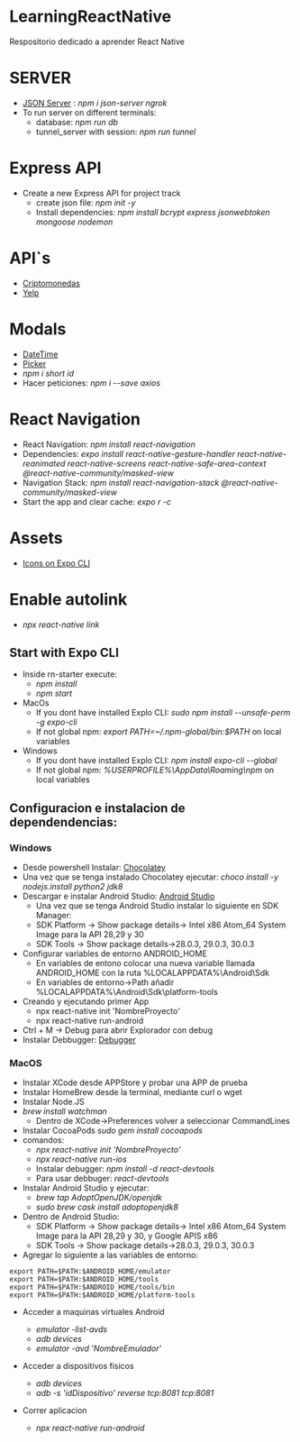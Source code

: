 # LearningReactNative
Respositorio dedicado a aprender React Native

# SERVER
* [JSON Server](https://www.npmjs.com/package/json-server) : _npm i json-server ngrok_
* To run server on different terminals:
  * database: _npm run db_
  * tunnel_server with session: _npm run tunnel_

# Express API
* Create a new Express API for project track
  * create json file: _npm init -y_
  * Install dependencies: _npm install bcrypt express jsonwebtoken mongoose nodemon_
# API`s
* [Criptomonedas](https://min-api.cryptocompare.com/documentation)
* [Yelp](https://www.yelp.com/fusion)

# Modals
* [DateTime](https://github.com/mmazzarolo/react-native-modal-datetime-picker)
* [Picker](https://github.com/react-native-picker/picker)
* _npm i short id_
* Hacer peticiones: _npm i --save axios_

# React Navigation
* React Navigation: _npm install react-navigation_
* Dependencies: _expo install react-native-gesture-handler react-native-reanimated react-native-screens react-native-safe-area-context @react-native-community/masked-view_
* Navigation Stack: _npm install react-navigation-stack @react-native-community/masked-view_
* Start the app and clear cache: _expo r -c_

# Assets
* [Icons on Expo CLI](https://icons.expo.fyi/)

# Enable autolink
* _npx react-native link_

## Start with Expo CLI
* Inside rn-starter execute:
  * _npm install_
  * _npm start_
* MacOs
  * If you dont have installed Explo CLI: _sudo npm install --unsafe-perm -g expo-cli_
  * If not global npm: _export PATH=~/.npm-global/bin:$PATH_ on local variables
* Windows
  * If you dont have installed Explo CLI: _npm install expo-cli --global_
  * If not global npm: _%USERPROFILE%\AppData\Roaming\npm_ on local variables

## Configuracion e instalacion de dependendencias:
### Windows
* Desde powershell Instalar: [Chocolatey](https://chocolatey.org/install)
* Una vez que se tenga instalado Chocolatey ejecutar: _choco install -y nodejs.install python2 jdk8_
* Descargar e instalar Android Studio: [Android Studio](https://developer.android.com/studio?hl=es-419)
  * Una vez que se tenga Android Studio instalar lo siguiente en SDK Manager:
  * SDK Platform -> Show package details-> Intel x86 Atom_64 System Image para la API 28,29 y 30
  * SDK Tools -> Show package details->28.0.3, 29.0.3, 30.0.3
* Configurar variables de entorno ANDROID_HOME
  * En variables de entono colocar una nueva variable llamada ANDROID_HOME con la ruta %LOCALAPPDATA%\Android\Sdk
  * En variables de entorno->Path añadir %LOCALAPPDATA%\Android\Sdk\platform-tools
* Creando y ejecutando primer App
  * npx react-native init 'NombreProyecto'
  * npx react-native run-android
* Ctrl + M -> Debug para abrir Explorador con debug
* Instalar Debbugger: [Debugger](https://github.com/jhen0409/react-native-debugger/releases/tag/v0.10.13)


### MacOS
* Instalar XCode desde APPStore y probar una APP de prueba
* Instalar HomeBrew desde la terminal, mediante curl o wget
* Instalar Node.JS
* _brew install watchman_
  * Dentro de XCode->Preferences volver a seleccionar CommandLines
* Instalar CocoaPods _sudo gem install cocoapods_
* comandos:
  * _npx react-native init 'NombreProyecto'_
  * _npx react-native run-ios_
  * Instalar debugger: _npm install -d react-devtools_
  * Para usar debbuger: _react-devtools_
* Instalar Android Studio y ejecutar:
  * _brew tap AdoptOpenJDK/openjdk_
  * _sudo brew cask install adoptopenjdk8_
* Dentro de Android Studio:
  * SDK Platform -> Show package details-> Intel x86 Atom_64 System Image para la API 28,29 y 30, y Google APIS x86
  * SDK Tools -> Show package details->28.0.3, 29.0.3, 30.0.3
* Agregar lo siguiente a las variables de entorno:

```export ANDROID_HOME=$HOME/Library/Android/sdk
export PATH=$PATH:$ANDROID_HOME/emulator
export PATH=$PATH:$ANDROID_HOME/tools
export PATH=$PATH:$ANDROID_HOME/tools/bin
export PATH=$PATH:$ANDROID_HOME/platform-tools
```

* Acceder a maquinas virtuales Android
  * _emulator -list-avds_
  * _adb devices_
  * _emulator -avd 'NombreEmulador'_

* Acceder a dispositivos fisicos
  * _adb devices_
  * _adb -s 'idDispositivo' reverse tcp:8081 tcp:8081_

* Correr aplicacion
  * _npx react-native run-android_